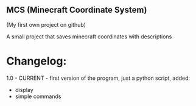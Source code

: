 ## MCS (Minecraft Coordinate System) 
(My first own project on github)

A small project that saves minecraft coordinates with descriptions 

# Changelog:
1.0 - CURRENT - first version of the program, just a python script, added:
- display
- simple commands